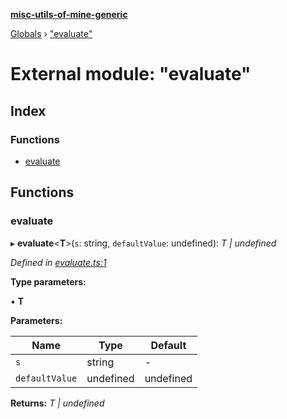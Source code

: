 **[misc-utils-of-mine-generic](../README.md)**

[Globals](../globals.md) › ["evaluate"](_evaluate_.md)

# External module: "evaluate"

## Index

### Functions

* [evaluate](_evaluate_.md#evaluate)

## Functions

###  evaluate

▸ **evaluate**<**T**>(`s`: string, `defaultValue`: undefined): *T | undefined*

*Defined in [evaluate.ts:1](https://github.com/cancerberoSgx/misc-utils-of-mine/blob/04abc74/misc-utils-of-mine-generic/src/evaluate.ts#L1)*

**Type parameters:**

▪ **T**

**Parameters:**

Name | Type | Default |
------ | ------ | ------ |
`s` | string | - |
`defaultValue` | undefined |  undefined |

**Returns:** *T | undefined*